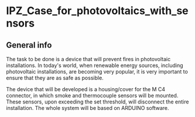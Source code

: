 # IPZ_Case_for_photovoltaics_with_sensors

## General info
The task to be done is a device that will prevent fires in photovoltaic installations. In today's world, when renewable energy sources, including photovoltaic installations, are becoming very popular, it is very important to ensure that they are as safe as possible.

The device that will be developed is a housing/cover for the M C4 connector, in which smoke and thermocouple sensors will be mounted. These sensors, upon exceeding the set threshold, will disconnect the entire installation. The whole system will be based on ARDUINO software.

